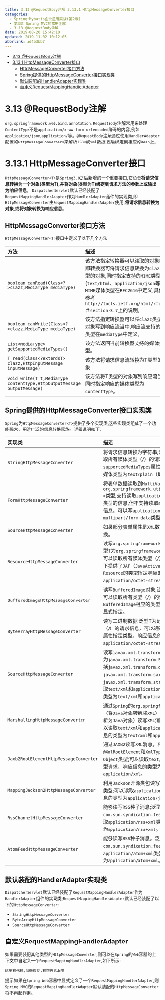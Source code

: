 ```yaml
---
title: 3.13 @RequestBody注解 3.13.1 HttpMessageConverter接口
categories: 
  - Spring+Mybatis企业应用实战(第2版)
  - 第3章 Spring MVC的常用注解
  - 3.13 @RequestBody注解
date: 2019-08-20 15:42:10
updated: 2019-11-02 10:12:05
abbrlink: ad4b3bb7
---
```

<div id='my_toc'>

- [3.13 @RequestBody注解](/JavaReadingNotes/ad4b3bb7/#3-13-RequestBody注解)
- [3.13.1 HttpMessageConverter<T>接口](/JavaReadingNotes/ad4b3bb7/#3-13-1-HttpMessageConverter<T>接口)
    - [HttpMessageConverter<T>接口方法](/JavaReadingNotes/ad4b3bb7/#HttpMessageConverter<T>接口方法)
    - [Spring提供的HttpMessageConverter<T>接口实现类](/JavaReadingNotes/ad4b3bb7/#Spring提供的HttpMessageConverter<T>接口实现类)
    - [默认装配的HandlerAdapter实现类](/JavaReadingNotes/ad4b3bb7/#默认装配的HandlerAdapter实现类)
    - [自定义RequestMappingHandlerAdapter](/JavaReadingNotes/ad4b3bb7/#自定义RequestMappingHandlerAdapter)

</div>
<!--more-->
<script>if (navigator.platform.toLowerCase() == 'win32'){document.getElementById('my_toc').style.display = 'none';}</script>

<!--end-->
<!--SSTStart-->
# 3.13 @RequestBody注解 #
<!--replace:urlencoded=U R L encoded-->
`org.springframework.web.bind.annotation.RequestBody`注解常用来处理`ContentType`不是`application/x-ww-form-urlencoded`编码的内容,例如`application/json`,`application/`等。`@RequestBody`注解通过使用`HandlerAdapter`配置的`HttpMessageConverters`来解析`JSON`或`xml`数据,然后绑定到相应的`Bean`上。
# 3.13.1 HttpMessageConverter<T>接口 #
`HttpMessageConverter<T>`是`Spring3.0`之后新增的一个重要接口,它负责**将请求信息转换为一个对象(类型为T),并将对象(类型为T)绑定到请求方法的参数上或输出为响应信息**。
`DispatcherServlet`默认已经装配了`RequestMappingHandlerAdapter`作为`HandlerAdapter`组件的实现类,即`HttpMessageConverter`由`RequestMappingHandlerAdapter`使用,**将请求信息转换为对象**,或**将对象转换为响应信息**。

## HttpMessageConverter<T>接口方法 ##
`HttpMessageConverter<T>`接口中定义了以下几个方法

|方法|描述|
|:---|:---|
|`boolean canRead(Class<?>clazz,MediaType mediaType)`|该方法指定转换器可以读取的对象类型,即转换器可将请求信息转换为`clazz`类型的对象,同时指定支持的`MIME`类型(`text/html`、`application/json`等)。`MIME`媒体类型在`RFC2616`中定义,具体请参考`http://tools.ietf.org/html/rfc2616`＃`section-3.7`上的说明。|
|`boolean canWrite(Class<?>clazz,MediaType mediaType)`|该方法指定转换器可以将`clazz`类型的对象写到响应流当中,响应流支持的媒体类型在`mediaType`中定义。|
|`List<MediaType> getSupportedMediaTypes()`|该方法返回当前转换器支持的媒体类型。|
|`T read(Class<?extendsT> clazz,HttpInputMessage inputMessage)`|该方法将请求信息流转换为T类型的对象|
|`void write(T t,MediaType contentType,HttpOutputMessage outputMessage)`|该方法将T类型的对象写到响应流当中,同时指定响应的媒体类型为`contentType`。|

## Spring提供的HttpMessageConverter<T>接口实现类 ##
`Spring`为`HttpMessageConverter<T>`提供了多个实现类,这些实现类组成了一个功能强大、用途广泛的信息转换家族。详细说明如下:

|实现类|描述|
|:---|:---|
|`StringHttpMessageConverter`|将请求信息转换为字符串,泛型T为`String`类型,可以读取所有媒体类型（*/*）的请求信息，可通过设置`supportedMediaTypes`属性指定媒体类型。响应信息的媒体类型为`text/plain`（即`Content-Type`的值）。|
|`FormHttpMessageConverter`|将表单数据读取到`MultiValueMap`中,泛型T为`org.springframework.util.MultiValueMap<String,?>`类型,支持读取`application/x-www-form-urlencoded`类型的信息,但不支持读取`multipart/form-data`类型的信息。可以写`application/x-www-form-urlencoded`及`multipart/form-data`类型的响应信息。|
|`SourceHttpMessageConverter`|如果部分表单属性是`XML`数据，则可用该转换器进行转换。|
|`ResourceHttpMessageConverter`|读写`org.springframework.core.io.Resource`对象,泛型T为`org.springframework.core.io.Resource`对象,可以读取所有媒体类型（*/*）的请求信息。如果类路径下提供了`JAF`（`JavaActivationFramework`）,则根据`Resource`的类型指定响应的类型，否则响应的类型为`application/octet-stream`。|
|`BufferedImageHttpMessageConverter`|读写`BufferedImage`对象,泛型T为`BufferedImage`对象,可以读取所有类型（*/*）的请求信息，返回`BufferedImage`相应的类型，也可以通过`contentType`显式指定。|
|`ByteArrayHttpMessageConverter`|读写二进制数据,泛型T为`byte`[]类型,可以读取所有类型（*/*）的请求信息，可以通过设置`supportMediaTypes`属性指定类型，响应信息的媒体类型为`application/octet-stream`。|
|`SourceHttpMessageConverter`|读写`javax.xml.transform.Source`类型的数据,泛型T为`javax.xml.transform.Source`类型及其扩展类型包括`javax.xml.transform.dom.DOMSource`、`javax.xml.transform.sax.SAXSource`及`javax.xml.transform.stream.StreamSource`;可以读取`text/xml`和`application/xml`类型请求，响应信息的类型为`text/xml`和`application/xml`。|
|`MarshallingHttpMessageConverter`|通过`Spring`的`org.springframework.oxm.Marshalling`（将`Java`对象转换成`XML`）和`Unmarshaller`（将`XML`解析为`Java`对象）读写`XML`消息。泛型T为`Object`类型;可以读取`text/xml`和`application/xml`类型请求，响应信息的类型为`text/xml`和`application/xml`。|
|`Jaxb2RootElementHttpMessageConverter`|通过`JAXB2`读写`XML`消息，将请求消息转换到注解`@XmlRootElement`和`XmlType`作用的类中。泛型T为`Object`类型;可以读取`text/xml`和`application/xml`类型请求，响应信息的类型为`text/xml`和`application/xml`。|
|`MappingJackson2HttpMessageConverter`|利用`Jackson`开源类包读写`JSON`数据。泛型T为`Object`类型;可以读取`application/json`类型的数据，响应信息的类型为`application/json`。|
|`RssChannelHttpMessageConverter`|能够读写`RSS`种子消息;泛型T为`com.sun.syndication.feed.rss.Channel`类型;可以读取`application/rss+xml`类型的数据，响应信息的类型为`application/rss+xml`。|
|`AtomFeedHttpMessageConverter`|能够读写`RSS`种子消息。泛型T为`com.sun.syndication.feed.atom.Feed`类型;可以读取`application/atom+xml`类型的数据，响应信息的类型为`application/atom+xml`。|

## 默认装配的HandlerAdapter实现类 ##
`DispatcherServlet`默认已经装配了`RequestMappingHandlerAdapter`作为`HandlerAdapter`组件的实现类;`RequestMappingHandlerAdapter`默认已经装配了以下的`HttpMessageConverter`:
- `StringHttpMessageConverter`
- `ByteArrayHttpMessageConverter`
- `SourceHttpMessageConverter`

## 自定义RequestMappingHandlerAdapter ##
如果需要装配其他类型的`HttpMessageConverter`,则可以在`Spring`的`Web`容器的上下文中自定义一个`RequestMappingHandlerAdapter`,如下所示:
```
这里有代码,我懒得抄,有空再贴上吧
```
提示如果在`Spring Web`容器中显式定义了一个`RequestMappingHandlerAdapter`,则`Spring MVC`的`RequestMappingHandlerAdapter`默认装配的`HttpMessageConverter`将不再起作用。
<!--SSTStop-->

